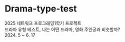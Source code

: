 # Drama-type-test
2025 네트워크 프로그래밍1학기 프로젝트 <br>
드라마 유형 테스트, 나는 어떤 드라마, 영화 주인공과 비슷할까? <br>
2024. 5 ~ 6. 17
